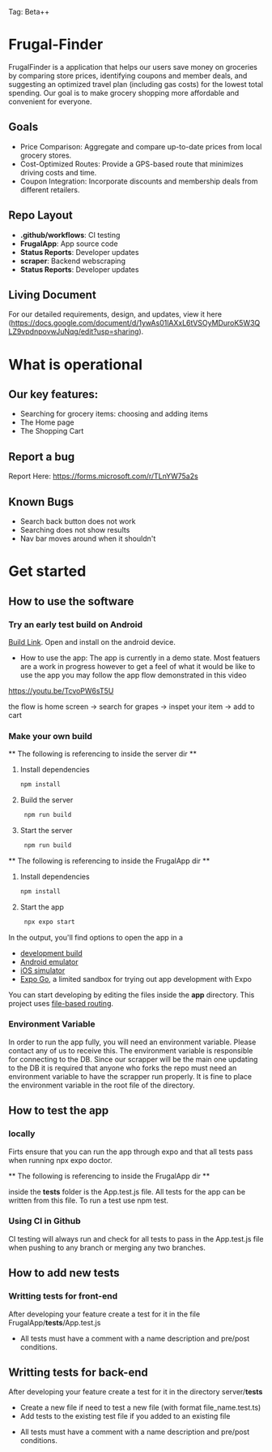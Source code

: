 Tag: Beta++
# Frugal-Finder
FrugalFinder is a application that helps our users save money on groceries by comparing store prices, identifying coupons and member deals, and suggesting an optimized travel plan (including gas costs) for the lowest total spending. Our goal is to make grocery shopping more affordable and convenient for everyone.

## Goals
- Price Comparison: Aggregate and compare up-to-date prices from local grocery stores.
- Cost-Optimized Routes: Provide a GPS-based route that minimizes driving costs and time.
- Coupon Integration: Incorporate discounts and membership deals from different retailers.

## Repo Layout
- **.github/workflows**: CI testing
- **FrugalApp**: App source code
- **Status Reports**: Developer updates
- **scraper**: Backend webscraping
- **Status Reports**: Developer updates


## Living Document
For our detailed requirements, design, and updates, view it here (https://docs.google.com/document/d/1ywAs01lAXxL6tVSOyMDuroK5W3QLZ9vpdnpovwJuNqg/edit?usp=sharing).

# What is operational

## Our key features:

* Searching for grocery items: choosing and adding items
* The Home page
* The Shopping Cart

## Report a bug
Report Here: https://forms.microsoft.com/r/TLnYW75a2s

## Known Bugs
* Search back button does not work
* Searching does not show results
* Nav bar moves around when it shouldn't

# Get started

## How to use the software

### Try an early test build on Android

[Build Link](https://drive.google.com/drive/folders/1VtWwrHwWZjd6j1pr5CO34eAwXnOIhk1B?usp=sharing). Open and install on the android device.

* How to use the app: The app is currently in a demo state. Most featuers are a work in progress however to get a feel of what it would be like to use the app you may follow the app flow demonstrated in this video

https://youtu.be/TcvoPW6sT5U

the flow is home screen -> search for grapes -> inspet your item -> add to cart

### Make your own build

** The following is referencing to inside the server dir **

1. Install dependencies

   ```bash
   npm install
   ```

2. Build the server

   ```bash
    npm run build
   ```

3. Start the server

   ```bash
    npm run build
   ```

** The following is referencing to inside the FrugalApp dir **

1. Install dependencies

   ```bash
   npm install
   ```

2. Start the app

   ```bash
    npx expo start
   ```

In the output, you'll find options to open the app in a

- [development build](https://docs.expo.dev/develop/development-builds/introduction/)
- [Android emulator](https://docs.expo.dev/workflow/android-studio-emulator/)
- [iOS simulator](https://docs.expo.dev/workflow/ios-simulator/)
- [Expo Go](https://expo.dev/go), a limited sandbox for trying out app development with Expo

You can start developing by editing the files inside the **app** directory. This project uses [file-based routing](https://docs.expo.dev/router/introduction).

### Environment Variable

In order to run the app fully, you will need an environment variable. Please contact any of us to receive this. The environment variable is responsible for connecting to the DB. Since our scrapper will be the main one updating to the DB it is required that anyone who forks the repo must need an environment variable to have the scrapper run properly. 
It is fine to place the environment variable in the root file of the directory. 

## How to test the app

### locally

Firts ensure that you can run the app through expo and that all tests pass when running npx expo doctor.

** The following is referencing to inside the FrugalApp dir **

inside the __tests__ folder is the App.test.js file. All tests for the app can be written from this file. To run a test use npm test.

### Using CI in Github

CI testing will always run and check for all tests to pass in the App.test.js file when pushing to any branch or merging any two branches.

## How to add new tests

### Writting tests for front-end

After developing your feature create a test for it in the file FrugalApp/__tests__/App.test.js

* All tests must have a comment with a name description and pre/post conditions.

## Writting tests for back-end

After developing your feature create a test for it in the directory server/__tests__
- Create a new file if need to test a new file (with format file_name.test.ts)
- Add tests to the existing test file if you added to an existing file

* All tests must have a comment with a name description and pre/post conditions.





